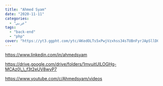 ```yaml
---
title: "Ahmed Syam"
date: "2020-11-11"
categories:
  - "عربي"
tags:
  - "back-end"
  - "php"
cover: "https://yt3.ggpht.com/ytc/AKedOLTs5xPwjVzxhss34sTUBnFyrJApSllD0pa3oQaOhw=s88-c-k-c0x00ffffff-no-rj"
---
```


https://www.linkedin.com/in/ahmedsyam

https://drive.google.com/drive/folders/1mvuitUlLOGHg-MCAz0\_\_f3t2eUV8wvP7

https://www.youtube.com/c/Ahmedsyam/videos
